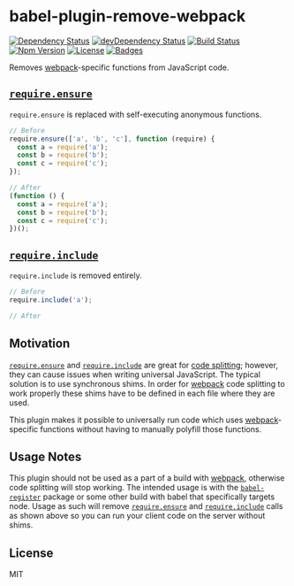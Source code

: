 # babel-plugin-remove-webpack

[![Dependency Status](https://img.shields.io/david/knpwrs/babel-plugin-remove-webpack.svg)](https://david-dm.org/knpwrs/babel-plugin-remove-webpack)
[![devDependency Status](https://img.shields.io/david/dev/knpwrs/babel-plugin-remove-webpack.svg)](https://david-dm.org/knpwrs/babel-plugin-remove-webpack#info=devDependencies)
[![Build Status](https://img.shields.io/travis/knpwrs/babel-plugin-remove-webpack.svg)](https://travis-ci.org/knpwrs/babel-plugin-remove-webpack)
[![Npm Version](https://img.shields.io/npm/v/babel-plugin-remove-webpack.svg)](https://www.npmjs.com/package/babel-plugin-remove-webpack)
[![License](https://img.shields.io/badge/license-MIT-blue.svg)](https://opensource.org/licenses/MIT)
[![Badges](https://img.shields.io/badge/badges-6-orange.svg)](http://shields.io/)

Removes [webpack]-specific functions from JavaScript code.

## [`require.ensure`]

`require.ensure` is replaced with self-executing anonymous functions.

```js
// Before
require.ensure(['a', 'b', 'c'], function (require) {
  const a = require('a');
  const b = require('b');
  const c = require('c');
});

// After
(function () {
  const a = require('a');
  const b = require('b');
  const c = require('c');
})();
```

## [`require.include`]

`require.include` is removed entirely.

```js
// Before
require.include('a');

// After

```

## Motivation

[`require.ensure`] and [`require.include`] are great for [code splitting][cs];
however, they can cause issues when writing universal JavaScript. The typical
solution is to use synchronous shims. In order for [webpack] code splitting
to work properly these shims have to be defined in each file where they are
used.

This plugin makes it possible to universally run code which uses
[webpack]-specific functions without having to manually polyfill those
functions.

## Usage Notes

This plugin should not be used as a part of a build with [webpack], otherwise
code splitting will stop working. The intended usage is with the
[`babel-register`] package or some other build with babel that specifically
targets node. Usage as such will remove [`require.ensure`] and
[`require.include`] calls as shown above so you can run your client code on the
server without shims.

## License

MIT

[webpack]: http://webpack.github.io/ "webpack"
[cs]: https://webpack.github.io/docs/code-splitting.html "Code Splitting"
[`babel-register`]: https://www.npmjs.com/package/babel-register "`babel-register`"
[`require.ensure`]: https://webpack.github.io/docs/code-splitting.html#require-ensure "`require.ensure`"
[`require.include`]: https://webpack.github.io/docs/code-splitting.html#require-include "`require.include`"
